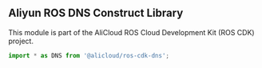 ## Aliyun ROS DNS Construct Library

This module is part of the AliCloud ROS Cloud Development Kit (ROS CDK) project.

```ts
import * as DNS from '@alicloud/ros-cdk-dns';
```